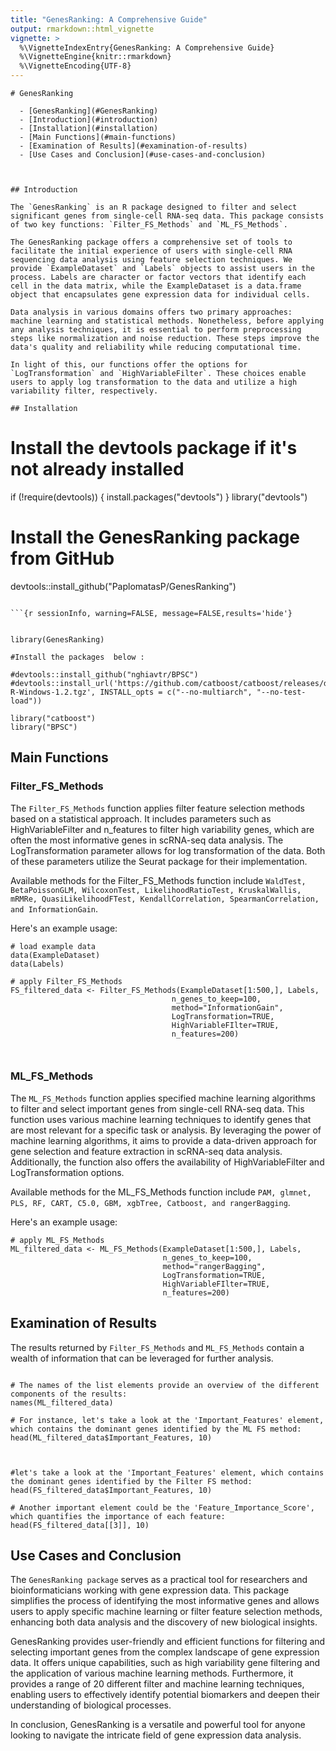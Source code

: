 ```yaml
---
title: "GenesRanking: A Comprehensive Guide"
output: rmarkdown::html_vignette
vignette: >
  %\VignetteIndexEntry{GenesRanking: A Comprehensive Guide}
  %\VignetteEngine{knitr::rmarkdown}
  %\VignetteEncoding{UTF-8}
---
```



```
# GenesRanking

  - [GenesRanking](#GenesRanking)
  - [Introduction](#introduction)
  - [Installation](#installation)
  - [Main Functions](#main-functions)
  - [Examination of Results](#examination-of-results)
  - [Use Cases and Conclusion](#use-cases-and-conclusion)



## Introduction
 
The `GenesRanking` is an R package designed to filter and select significant genes from single-cell RNA-seq data. This package consists of two key functions: `Filter_FS_Methods` and `ML_FS_Methods`.

The GenesRanking package offers a comprehensive set of tools to facilitate the initial experience of users with single-cell RNA sequencing data analysis using feature selection techniques. We provide `ExampleDataset` and `Labels` objects to assist users in the process. Labels are character or factor vectors that identify each cell in the data matrix, while the ExampleDataset is a data.frame object that encapsulates gene expression data for individual cells.

Data analysis in various domains offers two primary approaches: machine learning and statistical methods. Nonetheless, before applying any analysis techniques, it is essential to perform preprocessing steps like normalization and noise reduction. These steps improve the data's quality and reliability while reducing computational time.

In light of this, our functions offer the options for `LogTransformation` and `HighVariableFilter`. These choices enable users to apply log transformation to the data and utilize a high variability filter, respectively.

## Installation
```
# Install the devtools package if it's not already installed
if (!require(devtools)) {
  install.packages("devtools")
}
library("devtools")

# Install the GenesRanking package from GitHub

devtools::install_github("PaplomatasP/GenesRanking")

```

```{r sessionInfo, warning=FALSE, message=FALSE,results='hide'}


library(GenesRanking)

#Install the packages  below :

#devtools::install_github("nghiavtr/BPSC")
#devtools::install_url('https://github.com/catboost/catboost/releases/download/v1.2/catboost-R-Windows-1.2.tgz', INSTALL_opts = c("--no-multiarch", "--no-test-load"))

library("catboost")
library("BPSC")

```

## Main Functions

### Filter_FS_Methods

The `Filter_FS_Methods` function applies filter feature selection methods based on a statistical approach. It includes parameters such as HighVariableFilter and n_features to filter high variability genes, which are often the most informative genes in scRNA-seq data analysis. The LogTransformation parameter allows for log transformation of the data. Both of these parameters utilize the Seurat package for their implementation.

Available methods for the Filter_FS_Methods function include `WaldTest, BetaPoissonGLM, WilcoxonTest, LikelihoodRatioTest, KruskalWallis, mRMRe, QuasiLikelihoodFTest, KendallCorrelation, SpearmanCorrelation, and InformationGain`.


Here's an example usage:


```{r Filter_FS_Methods, warning=FALSE, message=FALSE}
# load example data
data(ExampleDataset)
data(Labels)

# apply Filter_FS_Methods
FS_filtered_data <- Filter_FS_Methods(ExampleDataset[1:500,], Labels, 
                                    n_genes_to_keep=100, 
                                    method="InformationGain",
                                    LogTransformation=TRUE,
                                    HighVariableFIlter=TRUE,
                                    n_features=200)



```
### ML_FS_Methods

The `ML_FS_Methods` function applies specified machine learning algorithms to filter and select important genes from single-cell RNA-seq data. This function uses various machine learning techniques to identify genes that are most relevant for a specific task or analysis. By leveraging the power of machine learning algorithms, it aims to provide a data-driven approach for gene selection and feature extraction in scRNA-seq data analysis. Additionally, the function also offers the availability of HighVariableFilter and LogTransformation options.

Available methods for the ML_FS_Methods function include `PAM, glmnet, PLS, RF, CART, C5.0, GBM, xgbTree, Catboost, and rangerBagging`.

Here's an example usage:

```{r ML_FS_Methods, warning=FALSE, message=FALSE}
# apply ML_FS_Methods
ML_filtered_data <- ML_FS_Methods(ExampleDataset[1:500,], Labels, 
                                  n_genes_to_keep=100, 
                                  method="rangerBagging",
                                  LogTransformation=TRUE,
                                  HighVariableFIlter=TRUE,
                                  n_features=200)

```

## Examination of Results

The results returned by `Filter_FS_Methods` and `ML_FS_Methods` contain a wealth of information that can be leveraged for further analysis. 

```{r Examine Results}

# The names of the list elements provide an overview of the different components of the results:
names(ML_filtered_data)

# For instance, let's take a look at the 'Important_Features' element, which contains the dominant genes identified by the ML FS method:
head(ML_filtered_data$Important_Features, 10)



#let's take a look at the 'Important_Features' element, which contains the dominant genes identified by the Filter FS method:
head(FS_filtered_data$Important_Features, 10)

# Another important element could be the 'Feature_Importance_Score', which quantifies the importance of each feature:
head(FS_filtered_data[[3]], 10)
```




## Use Cases and Conclusion

The `GenesRanking package` serves as a practical tool for researchers and bioinformaticians working with gene expression data. This package simplifies the process of identifying the most informative genes and allows users to apply specific machine learning or filter feature selection methods, enhancing both data analysis and the discovery of new biological insights.

GenesRanking provides user-friendly and efficient functions for filtering and selecting important genes from the complex landscape of gene expression data. It offers unique capabilities, such as high variability gene filtering and the application of various machine learning methods. Furthermore, it provides a range of 20 different filter and machine learning techniques, enabling users to effectively identify potential biomarkers and deepen their understanding of biological processes.

In conclusion, GenesRanking is a versatile and powerful tool for anyone looking to navigate the intricate field of gene expression data analysis.
